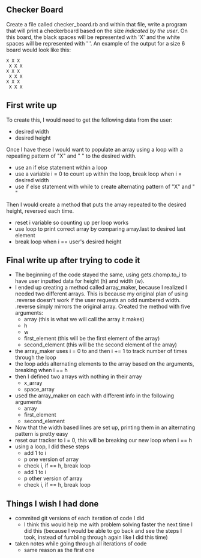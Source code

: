 ## Checker Board

Create a file called checker_board.rb and within that file, write a program that will print a checkerboard based on the size *indicated by the user*.  On this board, the black spaces will be represented with 'X' and the white spaces will be represented with ' '. An example of the output for a size 6 board would look like this:

```
X X X  
 X X X  
X X X  
 X X X  
X X X  
 X X X
 ```

## First write up

To create this, I would need to get the following data from the user:
* desired width
* desired height

Once I have these I would want to populate an array using a loop with a repeating pattern of "X" and " " to the desired width.
* use an if else statement within a loop
* use a variable i = 0 to count up within the loop, break loop when i = desired width
* use if else statement with while to create alternating pattern of "X" and " "

Then I would create a method that puts the array repeated to the desired height, reversed each time.
* reset i variable so counting up per loop works
* use loop to print correct array by comparing array.last to desired last element
* break loop when i == user's desired height

## Final write up after trying to code it

* The beginning of the code stayed the same, using gets.chomp.to_i to have user inputted data for height (h) and width (w).
* I ended up creating a method called array_maker, because I realized I needed two different arrays. This is because my original plan of using .reverse doesn't work if the user requests an odd numbered width. .reverse simply mirrors the original array. Created the method with five arguments:
  * array (this is what we will call the array it makes)
  * h
  * w
  * first_element (this will be the first element of the array)
  * second_element (this will be the second element of the array)
* the array_maker uses i = 0 to and then i += 1 to track number of times through the loop
* the loop adds alternating elements to the array based on the arguments, breaking when i == h
* then I defined two arrays with nothing in their array
  * x_array
  * space_array
* used the array_maker on each with different info in the following arguments
  * array
  * first_element
  * second_element
* Now that the width based lines are set up, printing them in an alternating pattern is pretty easy
* reset our tracker to i = 0, this will be breaking our new loop when i == h
* using a loop, I did these steps
  * add 1 to i
  * p one version of array
  * check i, if == h, break loop
  * add 1 to i
  * p other version of array
  * check i, if == h, break loop

## Things I wish I had done
* commited git versions of each iteration of code I did
  * I think this would help me with problem solving faster the next time I did this (because I would be able to go back and see the steps I took, instead of fumbling through again like I did this time)
* taken notes while going through all iterations of code
  * same reason as the first one
